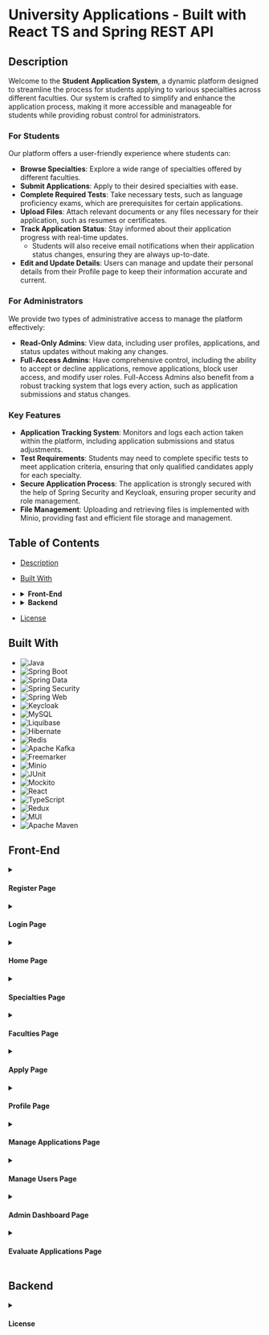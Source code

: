 # University Applications - Built with React TS and Spring REST API

## Description

Welcome to the **Student Application System**, a dynamic platform designed to streamline the process for students applying to various specialties across different faculties. Our system is crafted to simplify and enhance the application process, making it more accessible and manageable for students while providing robust control for administrators.

### For Students

Our platform offers a user-friendly experience where students can:

- **Browse Specialties**: Explore a wide range of specialties offered by different faculties.
- **Submit Applications**: Apply to their desired specialties with ease.
- **Complete Required Tests**: Take necessary tests, such as language proficiency exams, which are prerequisites for certain applications.
- **Upload Files**: Attach relevant documents or any files necessary for their application, such as resumes or certificates.
- **Track Application Status**: Stay informed about their application progress with real-time updates.
  - Students will also receive email notifications when their application status changes, ensuring they are always up-to-date.
- **Edit and Update Details**: Users can manage and update their personal details from their Profile page to keep their information accurate and current.
### For Administrators

We provide two types of administrative access to manage the platform effectively:

- **Read-Only Admins**: View data, including user profiles, applications, and status updates without making any changes.
- **Full-Access Admins**: Have comprehensive control, including the ability to accept or decline applications, remove applications, block user access, and modify user roles. Full-Access Admins also benefit from a robust tracking system that logs every action, such as application submissions and status changes.

### Key Features

- **Application Tracking System**: Monitors and logs each action taken within the platform, including application submissions and status adjustments.
- **Test Requirements**: Students may need to complete specific tests to meet application criteria, ensuring that only qualified candidates apply for each specialty.
- **Secure Application Process**: The application is strongly secured with the help of Spring Security and Keycloak, ensuring proper security and role management.
- **File Management**: Uploading and retrieving files is implemented with Minio, providing fast and efficient file storage and management.

## Table of Contents

- [Description](#description)
- [Built With](#built-with)
- <details>
  <summary><b>Front-End</b></summary>

  - [<a href="#register-page">Register Page</a>](#register-page)
  - [<a href="#login-page">Login Page</a>](#login-page)
  - [Home Page](#home-page)
  - [Specialties Page](#specialties-page)
  - [Faculties Page](#faculties-page)
  - [Apply Page](#apply-page)
  - [Profile Page](#profile-page)
  - [Manage Applications Page](#manage-applications-page)
  - [Manage Users Page](#manage-users-page)
  - [Admin Dashboard Page](#admin-dashboard-page)
  - [Evaluate Applications Page](#evaluate-applications-page)
- </details>
  <details>
  <summary><b>Backend</b></summary>
</details>

- [License](#license)


## Built With

<ul dir="auto">
  <li><img src="https://img.shields.io/badge/Java-ED4236?style=for-the-badge&logo=java&logoColor=white" alt="Java"></li>
  <li><img src="https://img.shields.io/badge/Spring%20Boot-%236BB13D?style=for-the-badge&logo=springboot&logoColor=white" alt="Spring Boot"></li>
  <li><img src="https://img.shields.io/badge/Spring%20Data-%236BB13D?style=for-the-badge&logo=spring&logoColor=white" alt="Spring Data"></li>
  <li><img src="https://img.shields.io/badge/Spring%20Security-%236BB13D?style=for-the-badge&logo=springsecurity&logoColor=white" alt="Spring Security"></li>
  <li><img src="https://img.shields.io/badge/Spring%20Web-%236BB13D?style=for-the-badge&logo=spring&logoColor=white" alt="Spring Web"></li>
  <li><img src="https://img.shields.io/badge/Keycloak-%233B3F6C?style=for-the-badge&logo=keycloak&logoColor=white" alt="Keycloak"></li>
  <li><img src="https://img.shields.io/badge/MySQL-005C84?style=for-the-badge&logo=mysql&logoColor=white" alt="MySQL"></li>
  <li><img src="https://img.shields.io/badge/Liquibase-0D4F8C?style=for-the-badge&logo=liquibase&logoColor=white" alt="Liquibase"></li>
  <li><img src="https://img.shields.io/badge/Hibernate-59666C?style=for-the-badge&logo=hibernate&logoColor=white" alt="Hibernate"></li>
  <li><img src="https://img.shields.io/badge/Redis-%23D82C20?style=for-the-badge&logo=redis&logoColor=white" alt="Redis"></li>
  <li><img src="https://img.shields.io/badge/Apache%20Kafka-%23D2302C?style=for-the-badge&logo=apachekafka&logoColor=white" alt="Apache Kafka"></li>
  <li><img src="https://img.shields.io/badge/Freemarker-%23E06F2D?style=for-the-badge&logo=freemarker&logoColor=white" alt="Freemarker"></li>
  <li><img src="https://img.shields.io/badge/Minio-%23D5A9F2?style=for-the-badge&logo=minio&logoColor=white" alt="Minio"></li>
  <li><img src="https://img.shields.io/badge/JUnit-25A162?style=for-the-badge&logo=junit&logoColor=white" alt="JUnit"></li>
  <li><img src="https://img.shields.io/badge/Mockito-8C8C8C?style=for-the-badge&logo=mockito&logoColor=white" alt="Mockito"></li>
  <li><img src="https://img.shields.io/badge/React-%23282C34?style=for-the-badge&logo=react&logoColor=61DAFB" alt="React"></li>
  <li><img src="https://img.shields.io/badge/TypeScript-%232B8AB6?style=for-the-badge&logo=typescript&logoColor=white" alt="TypeScript"></li>
  <li><img src="https://img.shields.io/badge/Redux-%23593d88?style=for-the-badge&logo=redux&logoColor=white" alt="Redux"></li>
  <li><img src="https://img.shields.io/badge/MUI-%230081CB?style=for-the-badge&logo=mui&logoColor=white" alt="MUI"></li>
  <li><img src="https://img.shields.io/badge/Apache%20Maven-C71A36?style=for-the-badge&logo=apachemaven&logoColor=white" alt="Apache Maven"></li>
</ul>


## Front-End

<details id="register-page">
<summary><h4>Register Page</h4></summary>

The registration page is designed to be user-friendly and efficient for new users looking to create an account.

![Register Page Screenshot](#)  <!-- Replace with actual screenshot URL -->

- Users are prompted to enter their full name, email address, and a secure password.
- Input validation ensures:
  - Names must be properly formatted and cannot be left blank.
  - Email addresses must be valid and unique; duplicate or improperly formatted emails will be rejected.
  - Passwords must be at least 8 characters long and meet complexity requirements.
- After completing registration, users are redirected to the login page to access their account.

</details>

<details id="login-page">
<summary><h4>Login Page</h4></summary>

The login page provides a secure entry point for returning users.

![Login Page Screenshot](#)  <!-- Replace with actual screenshot URL -->

- Users need to enter their registered email address and password.
- For users who forget their password, a password reset option is available:
  - An email with a password reset link is sent if the provided email matches a registered account.
  - The link expires after 24 hours or once the password has been successfully reset.
- Anti-bot measures are in place to prevent unauthorized access:
  - After 5 failed login attempts, users are temporarily locked out for 15 minutes.
  - Further failed attempts result in a longer lockout period.
- Successful login redirects users to their dashboard or home page.

</details>

<details id="home-page">
<summary><h4>Home Page</h4></summary>

The home page serves as the main entry point to the application.

![Home Page Screenshot](#)  <!-- Replace with actual screenshot URL -->

- Features a navigation bar with links to other sections of the site.
- Displays a welcome banner and highlights key features or announcements.
- Includes a section with quick links to popular pages or actions.

</details>

<details id="specialties-page">
<summary><h4>Specialties Page</h4></summary>

The specialties page showcases various specializations or areas of focus.

![Specialties Page Screenshot](#)  <!-- Replace with actual screenshot URL -->

- Lists all available specialties with brief descriptions and links to detailed information.
- Provides filters to narrow down the list based on user preferences or requirements.
- Each specialty entry includes a link to more detailed content or application options.

</details>

<details id="faculties-page">
<summary><h4>Faculties Page</h4></summary>

The faculties page provides information about different academic faculties or departments.

![Faculties Page Screenshot](#)  <!-- Replace with actual screenshot URL -->

- Displays a list of faculties with names, brief descriptions, and key contact information.
- Users can click on each faculty to view more details, including faculty members, research areas, and academic programs.

</details>

<details id="apply-page">
<summary><h4>Apply Page</h4></summary>

The apply page allows users to submit applications for programs or positions.

![Apply Page Screenshot](#)  <!-- Replace with actual screenshot URL -->

- Users can fill out an application form, providing necessary details such as personal information, qualifications, and supporting documents.
- Includes validation to ensure all required fields are completed accurately.
- Provides confirmation and status updates upon submission.

</details>

<details id="profile-page">
<summary><h4>Profile Page</h4></summary>

The profile page offers account management features for logged-in users.

![Profile Page Screenshot](#)  <!-- Replace with actual screenshot URL -->

- Users can update their personal information, such as name, email, and password.
- Displays a summary of the user's activity, including applications and interactions.
- Includes options to manage account settings and view recent activity.

</details>

<details id="manage-applications-page">
<summary><h4>Manage Applications Page</h4></summary>

The manage applications page allows administrators or users to review and manage applications.

![Manage Applications Page Screenshot](#)  <!-- Replace with actual screenshot URL -->

- Lists all applications with filtering options based on status, date, or other criteria.
- Provides functionality to view, approve, reject, or request additional information for each application.

</details>

<details id="manage-users-page">
<summary><h4>Manage Users Page</h4></summary>

The manage users page is used for administrative tasks related to user management.

![Manage Users Page Screenshot](#)  <!-- Replace with actual screenshot URL -->

- Displays a list of users with options to view their profiles, modify user roles, or deactivate accounts.
- Includes search and filter functionalities to efficiently manage user data.

</details>

<details id="admin-dashboard-page">
<summary><h4>Admin Dashboard Page</h4></summary>

The admin dashboard provides an overview of key metrics and system status.

![Admin Dashboard Page Screenshot](#)  <!-- Replace with actual screenshot URL -->

- Displays summary statistics and charts related to user activity, application statuses, and system performance.
- Offers quick access to management tools and system settings.

</details>

<details id="evaluate-applications-page">
<summary><h4>Evaluate Applications Page</h4></summary>

The evaluate applications page is used for assessing and making decisions on applications.

![Evaluate Applications Page Screenshot](#)  <!-- Replace with actual screenshot URL -->

- Lists applications awaiting evaluation with details for each application.
- Provides tools for scoring, commenting, and making decisions on applications.

</details>

## Backend



<details id="license">
<summary><h4>License</h4></summary>
<h4>MIT License</h4>
Copyright (c) 2024 Denis Danov

Permission is hereby granted, free of charge, to any person obtaining a copy of this software and associated documentation files (the "Software"), to deal in the Software without restriction, including without limitation the rights to use, copy, modify, merge, publish, distribute, sublicense, and/or sell copies of the Software, and to permit persons to whom the Software is furnished to do so, subject to the following conditions:

The above copyright notice and this permission notice shall be included in all copies or substantial portions of the Software.

THE SOFTWARE IS PROVIDED "AS IS", WITHOUT WARRANTY OF ANY KIND, EXPRESS OR IMPLIED, INCLUDING BUT NOT LIMITED TO THE WARRANTIES OF MERCHANTABILITY, FITNESS FOR A PARTICULAR PURPOSE AND NONINFRINGEMENT. IN NO EVENT SHALL THE AUTHORS OR COPYRIGHT HOLDERS BE LIABLE FOR ANY CLAIM, DAMAGES OR OTHER LIABILITY, WHETHER IN AN ACTION OF CONTRACT, TORT OR OTHERWISE, ARISING FROM, OUT OF OR IN CONNECTION WITH THE SOFTWARE OR THE USE OR OTHER DEALINGS IN THE SOFTWARE.
</details>
